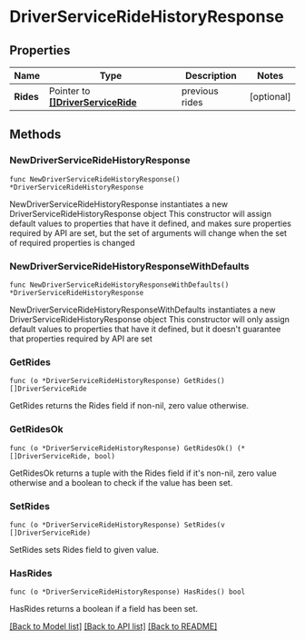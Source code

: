 # DriverServiceRideHistoryResponse

## Properties

Name | Type | Description | Notes
------------ | ------------- | ------------- | -------------
**Rides** | Pointer to [**[]DriverServiceRide**](DriverServiceRide.md) | previous rides | [optional] 

## Methods

### NewDriverServiceRideHistoryResponse

`func NewDriverServiceRideHistoryResponse() *DriverServiceRideHistoryResponse`

NewDriverServiceRideHistoryResponse instantiates a new DriverServiceRideHistoryResponse object
This constructor will assign default values to properties that have it defined,
and makes sure properties required by API are set, but the set of arguments
will change when the set of required properties is changed

### NewDriverServiceRideHistoryResponseWithDefaults

`func NewDriverServiceRideHistoryResponseWithDefaults() *DriverServiceRideHistoryResponse`

NewDriverServiceRideHistoryResponseWithDefaults instantiates a new DriverServiceRideHistoryResponse object
This constructor will only assign default values to properties that have it defined,
but it doesn't guarantee that properties required by API are set

### GetRides

`func (o *DriverServiceRideHistoryResponse) GetRides() []DriverServiceRide`

GetRides returns the Rides field if non-nil, zero value otherwise.

### GetRidesOk

`func (o *DriverServiceRideHistoryResponse) GetRidesOk() (*[]DriverServiceRide, bool)`

GetRidesOk returns a tuple with the Rides field if it's non-nil, zero value otherwise
and a boolean to check if the value has been set.

### SetRides

`func (o *DriverServiceRideHistoryResponse) SetRides(v []DriverServiceRide)`

SetRides sets Rides field to given value.

### HasRides

`func (o *DriverServiceRideHistoryResponse) HasRides() bool`

HasRides returns a boolean if a field has been set.


[[Back to Model list]](../README.md#documentation-for-models) [[Back to API list]](../README.md#documentation-for-api-endpoints) [[Back to README]](../README.md)


